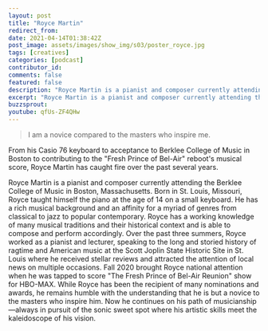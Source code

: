 ```yaml
---
layout: post
title: "Royce Martin"
redirect_from:
date: 2021-04-14T01:38:42Z
post_image: assets/images/show_img/s03/poster_royce.jpg
tags: [creatives]
categories: [podcast]
contributor_id: 
comments: false
featured: false
description: "Royce Martin is a pianist and composer currently attending the Berklee College of Music in Boston, Massachusetts."
excerpt: "Royce Martin is a pianist and composer currently attending the Berklee College of Music in Boston, Massachusetts."
buzzsprout: 
youtube: qfUs-ZF4QHw
---
```

<blockquote>
I am a novice compared to the masters who inspire me.
</blockquote>

From his Casio 76 keyboard to acceptance to Berklee College of Music in Boston to contributing to the "Fresh Prince of Bel-Air" reboot's musical score, Royce Martin has caught fire over the past several years.

Royce Martin is a pianist and composer currently attending the Berklee College of Music in Boston, Massachusetts. Born in St. Louis, Missouri, Royce taught himself the piano at the age of 14 on a small keyboard. He has a rich musical background and an affinity for a myriad of genres from classical to jazz to popular contemporary. Royce has a working knowledge of many musical traditions and their historical context and is able to compose and perform accordingly. Over the past three summers, Royce worked as a pianist and lecturer, speaking to the long and storied history of ragtime and American music at the Scott Joplin State Historic Site in St. Louis where he received stellar reviews and attracted the attention of local news on multiple occasions. Fall 2020 brought Royce national attention when he was tapped to score "The Fresh Prince of Bel-Air Reunion" show for HBO-MAX. While Royce has been the recipient of many nominations and awards, he remains humble with the understanding that he is but a novice to the masters who inspire him. Now he continues on his path of musicianship—always in pursuit of the sonic sweet spot where his artistic skills meet the kaleidoscope of his vision.